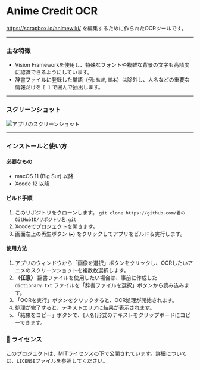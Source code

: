 # Anime Credit OCR
https://scrapbox.io/animewiki/ を編集するために作られたOCRツールです。

---

### 主な特徴
-   Vision Frameworkを使用し、特殊なフォントや複雑な背景の文字も高精度に認識できるようにしています。
-   辞書ファイルに登録した単語（例: `監督`, `脚本`）は除外し、人名などの重要な情報だけを `[ ]` で囲んで抽出します。

---

### スクリーンショット

![アプリのスクリーンショット](https://i.gyazo.com/0bc93a9eb67fe960f00664c9d4106ab4.png)

---

### インストールと使い方

#### 必要なもの
-   macOS 11 (Big Sur) 以降
-   Xcode 12 以降

#### ビルド手順
1.  このリポジトリをクローンします。
    `git clone https://github.com/君のGitHubID/リポジトリ名.git`
2.  Xcodeでプロジェクトを開きます。
3.  画面左上の再生ボタン (`▶️`) をクリックしてアプリをビルド＆実行します。

#### 使用方法
1.  アプリのウィンドウから「画像を選択」ボタンをクリックし、OCRしたいアニメのスクリーンショットを複数枚選択します。
2.  **（任意）** 辞書ファイルを使用したい場合は、事前に作成した `dictionary.txt` ファイルを「辞書ファイルを選択」ボタンから読み込みます。
3.  「OCRを実行」ボタンをクリックすると、OCR処理が開始されます。
4.  処理が完了すると、テキストエリアに結果が表示されます。
5.  「結果をコピー」ボタンで、`[人名]`形式のテキストをクリップボードにコピーできます。

### 📄 ライセンス

このプロジェクトは、MITライセンスの下で公開されています。詳細については、`LICENSE`ファイルを参照してください。
